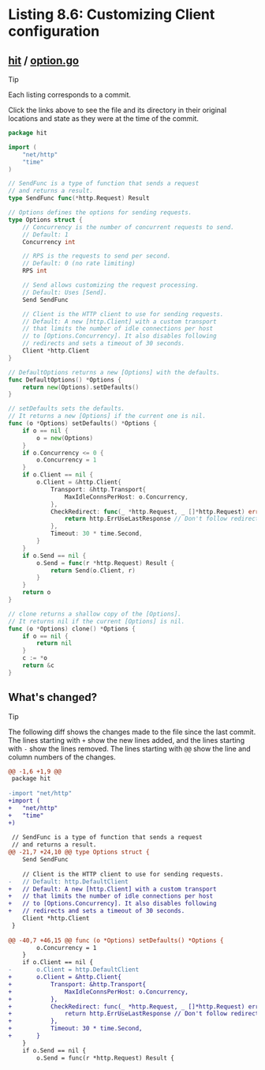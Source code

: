 # Listing 8.6: Customizing Client configuration

## [hit](https://github.com/inancgumus/gobyexample/blob/d7ddc0e21e0ef28adcb2065ba4cbe64532643f00/hit) / [option.go](https://github.com/inancgumus/gobyexample/blob/d7ddc0e21e0ef28adcb2065ba4cbe64532643f00/hit/option.go)

> [!TIP]
> Each listing corresponds to a commit.
>
> Click the links above to see the file and its directory in their original locations and state as they were at the time of the commit.

```go
package hit

import (
	"net/http"
	"time"
)

// SendFunc is a type of function that sends a request
// and returns a result.
type SendFunc func(*http.Request) Result

// Options defines the options for sending requests.
type Options struct {
	// Concurrency is the number of concurrent requests to send.
	// Default: 1
	Concurrency int

	// RPS is the requests to send per second.
	// Default: 0 (no rate limiting)
	RPS int

	// Send allows customizing the request processing.
	// Default: Uses [Send].
	Send SendFunc

	// Client is the HTTP client to use for sending requests.
	// Default: A new [http.Client] with a custom transport
	// that limits the number of idle connections per host
	// to [Options.Concurrency]. It also disables following
	// redirects and sets a timeout of 30 seconds.
	Client *http.Client
}

// DefaultOptions returns a new [Options] with the defaults.
func DefaultOptions() *Options {
	return new(Options).setDefaults()
}

// setDefaults sets the defaults.
// It returns a new [Options] if the current one is nil.
func (o *Options) setDefaults() *Options {
	if o == nil {
		o = new(Options)
	}
	if o.Concurrency <= 0 {
		o.Concurrency = 1
	}
	if o.Client == nil {
		o.Client = &http.Client{
			Transport: &http.Transport{
				MaxIdleConnsPerHost: o.Concurrency,
			},
			CheckRedirect: func(_ *http.Request, _ []*http.Request) error {
				return http.ErrUseLastResponse // Don't follow redirects.
			},
			Timeout: 30 * time.Second,
		}
	}
	if o.Send == nil {
		o.Send = func(r *http.Request) Result {
			return Send(o.Client, r)
		}
	}
	return o
}

// clone returns a shallow copy of the [Options].
// It returns nil if the current [Options] is nil.
func (o *Options) clone() *Options {
	if o == nil {
		return nil
	}
	c := *o
	return &c
}
```

## What's changed?

> [!TIP]
> The following diff shows the changes made to the file since the last commit.
> The lines starting with `+` show the new lines added, and the lines starting with `-` show the lines removed.
> The lines starting with `@@` show the line and column numbers of the changes.

```diff
@@ -1,6 +1,9 @@
 package hit
 
-import "net/http"
+import (
+	"net/http"
+	"time"
+)
 
 // SendFunc is a type of function that sends a request
 // and returns a result.
@@ -21,7 +24,10 @@ type Options struct {
 	Send SendFunc
 
 	// Client is the HTTP client to use for sending requests.
-	// Default: http.DefaultClient
+	// Default: A new [http.Client] with a custom transport
+	// that limits the number of idle connections per host
+	// to [Options.Concurrency]. It also disables following
+	// redirects and sets a timeout of 30 seconds.
 	Client *http.Client
 }
 
@@ -40,7 +46,15 @@ func (o *Options) setDefaults() *Options {
 		o.Concurrency = 1
 	}
 	if o.Client == nil {
-		o.Client = http.DefaultClient
+		o.Client = &http.Client{
+			Transport: &http.Transport{
+				MaxIdleConnsPerHost: o.Concurrency,
+			},
+			CheckRedirect: func(_ *http.Request, _ []*http.Request) error {
+				return http.ErrUseLastResponse // Don't follow redirects.
+			},
+			Timeout: 30 * time.Second,
+		}
 	}
 	if o.Send == nil {
 		o.Send = func(r *http.Request) Result {
```

